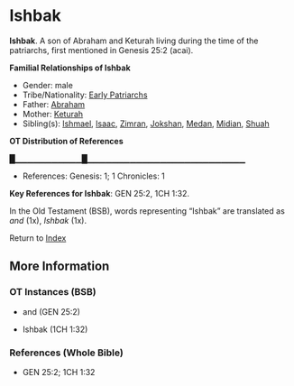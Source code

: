 # Ishbak
**Ishbak**. 
A son of Abraham and Keturah living during the time of the patriarchs, first mentioned in Genesis 25:2 (acai). 




**Familial Relationships of Ishbak**


* Gender: male
* Tribe/Nationality: [Early Patriarchs](../../../groups/md/acai/Earlypatriarchs.md)
* Father: [Abraham](Abraham.md)
* Mother: [Keturah](Keturah.md)
* Sibling(s): [Ishmael](Ishmael.md), [Isaac](Isaac.md), [Zimran](Zimran.md), [Jokshan](Jokshan.md), [Medan](Medan.md), [Midian](Midian.md), [Shuah](Shuah.md)


**OT Distribution of References**

█▁▁▁▁▁▁▁▁▁▁▁█▁▁▁▁▁▁▁▁▁▁▁▁▁▁▁▁▁▁▁▁▁▁▁▁▁▁
* References: Genesis: 1; 1 Chronicles: 1



**Key References for Ishbak**: 
GEN 25:2, 1CH 1:32. 


In the Old Testament (BSB), words representing “Ishbak” are translated as 
*and* (1x), *Ishbak* (1x). 




Return to [Index](00-Index.md)

## More Information

### OT Instances (BSB)

* and (GEN 25:2)

* Ishbak (1CH 1:32)



### References (Whole Bible)

* GEN 25:2; 1CH 1:32




